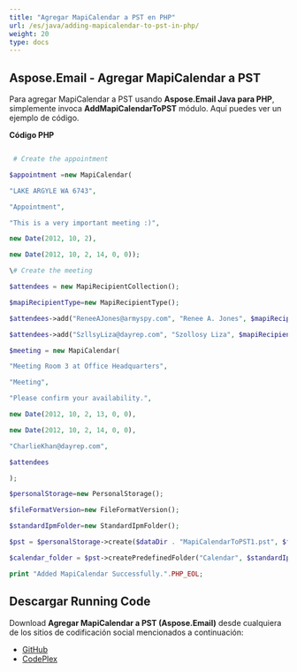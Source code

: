 ```yaml
---
title: "Agregar MapiCalendar a PST en PHP"
url: /es/java/adding-mapicalendar-to-pst-in-php/
weight: 20
type: docs
---
```


## **Aspose.Email - Agregar MapiCalendar a PST**
Para agregar MapiCalendar a PST usando **Aspose.Email Java para PHP**, simplemente invoca **AddMapiCalendarToPST** módulo. Aquí puedes ver un ejemplo de código.

**Código PHP**

``` php

 # Create the appointment

$appointment =new MapiCalendar(

"LAKE ARGYLE WA 6743",

"Appointment",

"This is a very important meeting :)",

new Date(2012, 10, 2),

new Date(2012, 10, 2, 14, 0, 0));

\# Create the meeting

$attendees = new MapiRecipientCollection();

$mapiRecipientType=new MapiRecipientType();

$attendees->add("ReneeAJones@armyspy.com", "Renee A. Jones", $mapiRecipientType->MAPI_TO);

$attendees->add("SzllsyLiza@dayrep.com", "Szollosy Liza", $mapiRecipientType->MAPI_TO);

$meeting = new MapiCalendar(

"Meeting Room 3 at Office Headquarters",

"Meeting",

"Please confirm your availability.",

new Date(2012, 10, 2, 13, 0, 0),

new Date(2012, 10, 2, 14, 0, 0),

"CharlieKhan@dayrep.com",

$attendees

);

$personalStorage=new PersonalStorage();

$fileFormatVersion=new FileFormatVersion();

$standardIpmFolder=new StandardIpmFolder();

$pst = $personalStorage->create($dataDir . "MapiCalendarToPST1.pst", $fileFormatVersion->Unicode);

$calendar_folder = $pst->createPredefinedFolder("Calendar", $standardIpmFolder->Appointments);

print "Added MapiCalendar Successfully.".PHP_EOL;

```
## **Descargar Running Code**
Download **Agregar MapiCalendar a PST (Aspose.Email)** desde cualquiera de los sitios de codificación social mencionados a continuación:

- [GitHub](https://github.com/aspose-email/Aspose.Email-for-Java/blob/master/Plugins/Aspose_Email_Java_for_PHP/src/aspose/email/ProgrammingOutlook/WorkingWithOutlookPersonalStorage/AddMapiCalendarToPST.php)
- [CodePlex](https://github.com/aspose-email/Aspose.Email-for-Java/blob/master/Plugins/Aspose.Email-for-Java_for_PHP/src/aspose/email/ProgrammingOutlook/WorkingWithOutlookPersonalStorage/AddMapiCalendarToPST.php)
